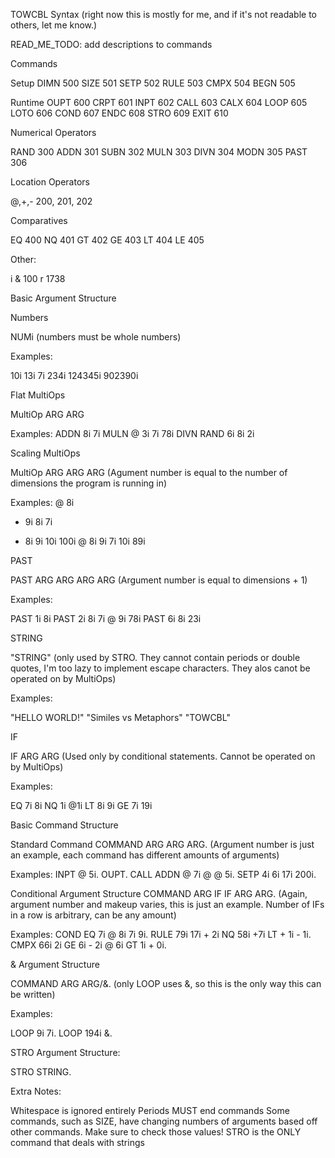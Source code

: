 TOWCBL Syntax (right now this is mostly for me, and if it's not readable to others, let me know.)

READ_ME_TODO: add descriptions to commands

Commands

  Setup
    DIMN 500
    SIZE 501
    SETP 502
    RULE 503
    CMPX 504
    BEGN 505

  Runtime
    OUPT 600
    CRPT 601
    INPT 602
    CALL 603
    CALX 604
    LOOP 605
    LOTO 606
    COND 607
    ENDC 608
    STRO 609
    EXIT 610

Numerical Operators
  
  RAND 300
  ADDN 301
  SUBN 302
  MULN 303
  DIVN 304
  MODN 305
  PAST 306

Location Operators

  @,+,- 200, 201, 202

Comparatives

  EQ 400
  NQ 401
  GT 402
  GE 403
  LT 404
  LE 405

Other:
  
  i
  & 100
  r 1738
  
Basic Argument Structure

Numbers

NUMi (numbers must be whole numbers)

Examples:

10i
13i
7i
234i
124345i
902390i

Flat MultiOps

MultiOp ARG ARG

Examples:
ADDN 8i 7i
MULN @ 3i 7i 78i
DIVN RAND 6i 8i 2i

Scaling MultiOps

MultiOp ARG ARG ARG (Agument number is equal to the number of dimensions the program is running in)

Examples:
@ 8i
+ 9i 8i 7i
- 8i 9i 10i 100i @ 8i 9i 7i 10i 89i

PAST

PAST ARG ARG  ARG ARG (Argument number is equal to dimensions  + 1)

Examples:

PAST 1i 8i
PAST 2i 8i 7i @ 9i 78i
PAST 6i 8i 23i

STRING

"STRING" (only used by STRO. They cannot contain periods or double quotes, I'm too lazy to implement escape characters. They alos canot be operated on by MultiOps)

Examples:

"HELLO WORLD!"
"Similes vs Metaphors"
"TOWCBL"

IF

IF ARG ARG (Used only by conditional statements. Cannot be operated on by MultiOps)

Examples:

EQ 7i 8i
NQ 1i @1i
LT 8i 9i
GE 7i 19i

Basic Command Structure

Standard Command
COMMAND ARG ARG ARG. (Argument number is just an example, each command has different amounts of arguments)

Examples:
INPT @ 5i.
OUPT.
CALL ADDN @ 7i @ @ 5i.
SETP 4i 6i 17i 200i.

Conditional Argument Structure
COMMAND ARG IF IF ARG ARG. (Again, argument number and makeup varies, this is just an example. Number of IFs in a row is arbitrary, can be any amount)

Examples:
COND EQ 7i @ 8i 7i 9i.
RULE 79i 17i + 2i NQ 58i +7i LT + 1i - 1i.
CMPX 66i 2i GE 6i - 2i @ 6i GT 1i + 0i.

& Argument Structure

COMMAND ARG ARG/&. (only LOOP uses &, so this is the only way this can be written)

Examples:

LOOP 9i 7i.
LOOP 194i &.

STRO Argument Structure:

STRO STRING.

Extra Notes:

Whitespace is ignored entirely
Periods MUST end commands
Some commands, such as SIZE, have changing numbers of arguments based off other commands. Make sure to check those values!
STRO  is the ONLY command that deals with strings
